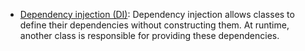 -   [Dependency injection (DI)](https://developer.android.com/training/dependency-injection): Dependency injection allows classes to define their dependencies without constructing them. At runtime, another class is responsible for providing these dependencies.